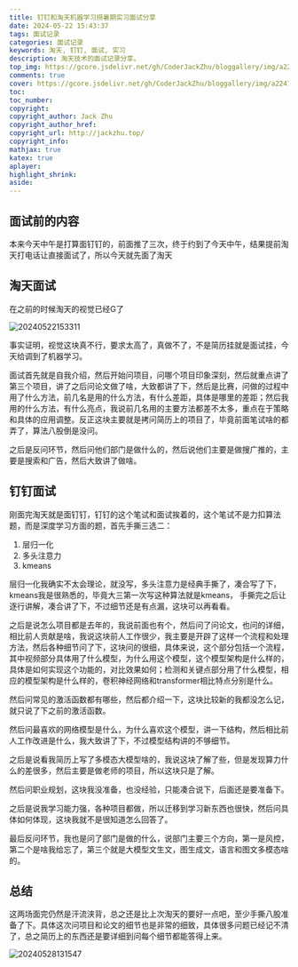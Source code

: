 ```yaml
---
title: 钉钉和淘天机器学习捞暑期实习面试分享
date: 2024-05-22 15:43:37
tags: 面试记录
categories: 面试记录
keywords: 淘天, 钉钉, 面试, 实习
description: 淘天技术的面试记录分享。
top_img: https://gcore.jsdelivr.net/gh/CoderJackZhu/bloggallery/img/a22477f98ae4f50717035574c2f85a32.jpeg
comments: true
cover: https://gcore.jsdelivr.net/gh/CoderJackZhu/bloggallery/img/a22477f98ae4f50717035574c2f85a32.jpeg
toc:
toc_number:
copyright:
copyright_author: Jack Zhu
copyright_author_href: 
copyright_url: http://jackzhu.top/
copyright_info: 
mathjax: true
katex: true
aplayer: 
highlight_shrink: 
aside: 
---
```


## 面试前的内容

本来今天中午是打算面钉钉的，前面推了三次，终于约到了今天中午，结果提前淘天打电话让直接面试了，所以今天就先面了淘天

## 淘天面试

在之前的时候淘天的视觉已经G了

![20240522153311](https://gcore.jsdelivr.net/gh/CoderJackZhu/bloggallery/img/20240522153311.png)

事实证明，视觉这块真不行，要求太高了，真做不了，不是简历挂就是面试挂，今天给调到了机器学习。

面试首先就是自我介绍，然后开始问项目，问哪个项目印象深刻，然后就重点讲了第三个项目，讲了之后问论文做了啥，大致都讲了下，然后是比赛，问做的过程中用了什么方法，前几名是用的什么方法，有什么差距，具体是哪里的差距；然后我用的什么方法，有什么亮点，我说前几名用的主要方法都差不太多，重点在于策略和具体的应用调整。反正这块主要就是拷问简历上的项目了，毕竟前面笔试啥的都弄了，算法八股倒是没问。

之后是反问环节，然后问他们部门是做什么的，然后说他们主要是做搜广推的，主要是搜索和广告，然后大致讲了做啥。

## 钉钉面试

刚面完淘天就是面钉钉，钉钉的这个笔试和面试挨着的，这个笔试不是力扣算法题，而是深度学习方面的题，首先手撕三选二：

1. 层归一化
2. 多头注意力
3. kmeans

层归一化我确实不太会理论，就没写，多头注意力是经典手撕了，凑合写了下，kmeans我是很熟悉的，毕竟大三第一次写这种算法就是kmeans， 手撕完之后让逐行讲解，凑合讲了下，不过细节还是有点漏，这块可以再看看。

之后是说怎么项目都是去年的，我说前面也有个，然后问了问论文，也问的详细，相比前人贡献是啥，我说这块前人工作很少，我主要是开辟了这样一个流程和处理方法，然后各种细节问了下，这块问的很细，具体来说，这个部分包括一个流程，其中视频部分具体用了什么模型，为什么用这个模型，这个模型架构是什么样的，具体是如何实现这个功能的，对比效果如何；检测和关键点部分用了什么模型，相应的模型架构是什么样的，卷积神经网络和transformer相比特点分别是什么。

然后问常见的激活函数都有哪些，然后都介绍一下，这块比较新的我都没怎么记，就只说了下之前的激活函数。

然后问最喜欢的网络模型是什么，为什么喜欢这个模型，讲一下结构，然后相比前人工作改进是什么，我大致讲了下，不过模型结构讲的不够细节。


之后是说看我简历上写了多模态大模型啥的，我说这块了解了些，但是发现算力什么的差很多，然后主要是做老师的项目，所以这块只是了解。

然后问职业规划，这块我没准备，也没经验，只能凑合说下，后面还是要准备下。

之后是说我学习能力强，各种项目都做，所以迁移到学习新东西也很快，然后问具体如何体现，这块我就不是很知道怎么回答了。

最后反问环节，我也是问了部门是做的什么，说部门主要三个方向，第一是风控，第二个是啥我给忘了，第三个就是大模型文生文，图生成文，语言和图文多模态啥的。

## 总结

这两场面完仍然是汗流浃背，总之还是比上次淘天的要好一点吧，至少手撕八股准备了下。具体这次问项目和论文的细节也是非常的细致，具体很多问题已经记不清了，总之简历上的东西还是要详细到问每个细节都能答得上来。

![20240528131547](https://gcore.jsdelivr.net/gh/CoderJackZhu/bloggallery/img/20240528131547.png)